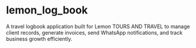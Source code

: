 # lemon_log_book
A travel logbook application built for Lemon TOURS AND TRAVEL to manage client records, generate invoices, send WhatsApp notifications, and track business growth efficiently.
